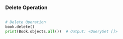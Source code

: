 ### Delete Operation
```python Django

# Delete Operation
book.delete()
print(Book.objects.all())  # Output: <QuerySet []>